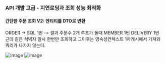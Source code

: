 ### API 개발 고급 - 지연로딩과 조회 성능 최적화
#### 간단한 주문 조회 V2: 엔티티를 DTO로 변환

ORDER -> SQL 1번 -> 결과 주문수 2개
루프가 돌때
MEMBER 1번
DELIVERY 1번
근데 같은 식벽자 일시 한번만 조회하고 그이후는 영속성컨텍스트 1차캐시에서 가져와 쿼리가 나가지 않는다. 

![image](https://user-images.githubusercontent.com/40969203/106753624-40d47300-666f-11eb-8af9-a196fe25d085.png)
![image](https://user-images.githubusercontent.com/40969203/106753633-4467fa00-666f-11eb-899a-55f2de618e63.png)
